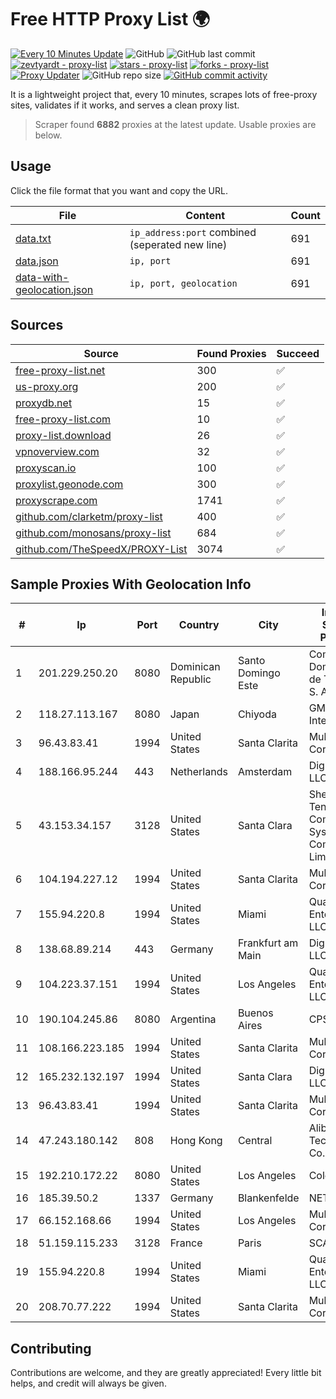 
# Free HTTP Proxy List 🌍

[![Every 10 Minutes Update](https://github.com/mertguvencli/http-proxy-list/actions/workflows/main.yml/badge.svg?branch=main)](https://github.com/mertguvencli/http-proxy-list/actions/workflows/main.yml)
![GitHub](https://img.shields.io/github/license/mertguvencli/http-proxy-list)
![GitHub last commit](https://img.shields.io/github/last-commit/mertguvencli/http-proxy-list)
[![zevtyardt - proxy-list](https://img.shields.io/static/v1?label=zevtyardt&message=proxy-list&color=blue&logo=github)](https://github.com/zevtyardt/proxy-list "Go to GitHub repo")
[![stars - proxy-list](https://img.shields.io/github/stars/zevtyardt/proxy-list?style=social)](https://github.com/zevtyardt/proxy-list)
[![forks - proxy-list](https://img.shields.io/github/forks/zevtyardt/proxy-list?style=social)](https://github.com/zevtyardt/proxy-list)
[![Proxy Updater](https://github.com/zevtyardt/proxy-list/workflows/Proxy%20Updater/badge.svg)](https://github.com/zevtyardt/proxy-list/actions?query=workflow:"Proxy+Updater")
![GitHub repo size](https://img.shields.io/github/repo-size/zevtyardt/proxy-list)
[![GitHub commit activity](https://img.shields.io/github/commit-activity/m/zevtyardt/proxy-list?logo=commits)](https://github.com/zevtyardt/proxy-list/commits/main)

It is a lightweight project that, every 10 minutes, scrapes lots of free-proxy sites, validates if it works, and serves a clean proxy list.

> Scraper found **6882** proxies at the latest update. Usable proxies are below.

## Usage

Click the file format that you want and copy the URL.

|File|Content|Count|
|----|-------|-----|
|[data.txt](https://raw.githubusercontent.com/mertguvencli/http-proxy-list/main/proxy-list/data.txt)|`ip_address:port` combined (seperated new line)|691|
|[data.json](https://raw.githubusercontent.com/mertguvencli/http-proxy-list/main/proxy-list/data.json)|`ip, port`|691|
|[data-with-geolocation.json](https://raw.githubusercontent.com/mertguvencli/http-proxy-list/main/proxy-list/data-with-geolocation.json)|`ip, port, geolocation`|691|

## Sources

|Source|Found Proxies|Succeed|
|------|-------------|-------|
|[free-proxy-list.net](https://free-proxy-list.net)|300|✅|
|[us-proxy.org](https://www.us-proxy.org)|200|✅|
|[proxydb.net](http://proxydb.net)|15|✅|
|[free-proxy-list.com](https://free-proxy-list.com/?page=&port=&type%5B%5D=http&type%5B%5D=https&up_time=0&search=Search)|10|✅|
|[proxy-list.download](https://www.proxy-list.download/HTTP)|26|✅|
|[vpnoverview.com](https://vpnoverview.com/privacy/anonymous-browsing/free-proxy-servers)|32|✅|
|[proxyscan.io](https://www.proxyscan.io)|100|✅|
|[proxylist.geonode.com](https://proxylist.geonode.com/api/proxy-list?limit=300&page=1&sort_by=lastChecked&sort_type=desc&protocols=http,https)|300|✅|
|[proxyscrape.com](https://api.proxyscrape.com/v2/?request=displayproxies&protocol=http&timeout=10000&country=all&ssl=all&anonymity=all)|1741|✅|
|[github.com/clarketm/proxy-list](https://raw.githubusercontent.com/clarketm/proxy-list/master/proxy-list-raw.txt)|400|✅|
|[github.com/monosans/proxy-list](https://raw.githubusercontent.com/monosans/proxy-list/main/proxies/http.txt)|684|✅|
|[github.com/TheSpeedX/PROXY-List](https://raw.githubusercontent.com/TheSpeedX/PROXY-List/master/http.txt)|3074|✅|


## Sample Proxies With Geolocation Info

|#|Ip|Port|Country|City|Internet Service Provider|
|-|--|----|-------|----|-------------------------|
|1|201.229.250.20|8080|Dominican Republic|Santo Domingo Este|Compañía Dominicana de Teléfonos S. A.|
|2|118.27.113.167|8080|Japan|Chiyoda|GMO Internet, Inc.|
|3|96.43.83.41|1994|United States|Santa Clarita|Multacom Corporation|
|4|188.166.95.244|443|Netherlands|Amsterdam|DigitalOcean, LLC|
|5|43.153.34.157|3128|United States|Santa Clara|Shenzhen Tencent Computer Systems Company Limited|
|6|104.194.227.12|1994|United States|Santa Clarita|Multacom Corporation|
|7|155.94.220.8|1994|United States|Miami|QuadraNet Enterprises LLC|
|8|138.68.89.214|443|Germany|Frankfurt am Main|DigitalOcean, LLC|
|9|104.223.37.151|1994|United States|Los Angeles|QuadraNet Enterprises LLC|
|10|190.104.245.86|8080|Argentina|Buenos Aires|CPS|
|11|108.166.223.185|1994|United States|Santa Clarita|Multacom Corporation|
|12|165.232.132.197|1994|United States|Santa Clara|DigitalOcean, LLC|
|13|96.43.83.41|1994|United States|Santa Clarita|Multacom Corporation|
|14|47.243.180.142|808|Hong Kong|Central|Alibaba (US) Technology Co., Ltd.|
|15|192.210.172.22|8080|United States|Los Angeles|ColoCrossing|
|16|185.39.50.2|1337|Germany|Blankenfelde|NETZNUTZ|
|17|66.152.168.66|1994|United States|Los Angeles|Multacom Corporation|
|18|51.159.115.233|3128|France|Paris|SCALEWAY|
|19|155.94.220.8|1994|United States|Miami|QuadraNet Enterprises LLC|
|20|208.70.77.222|1994|United States|Santa Clarita|Multacom Corporation|



## Contributing

Contributions are welcome, and they are greatly appreciated! Every
little bit helps, and credit will always be given.

